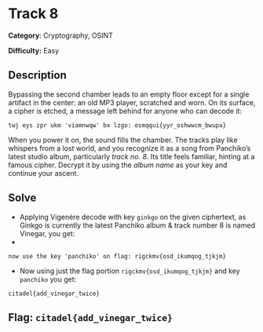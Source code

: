 # Track 8

**Category**: Cryptography, OSINT

**Difficulty:** Easy
## Description

Bypassing the second chamber leads to an empty floor except for a single artifact in the center: an old MP3 player, scratched and worn. On its surface, a cipher is etched, a message left behind for anyone who can decode it:
```
twj eys zpr ukm 'viamnwqw' bx lzgo: esmqqui{yyr_oshwwcm_bwupa}
```
When you power it on, the sound fills the chamber. The tracks play like whispers from a lost world, and you recognize it as a song from Panchiko’s latest studio album, particularly *track no. 8*. Its title feels familiar, hinting at a famous cipher. Decrypt it by using the *album name* as your key and continue your ascent.


## Solve

- Applying Vigenère decode with key `ginkgo` on the given ciphertext, as Ginkgo is currently the latest Panchiko album & track number 8 is named Vinegar, you get:
- 
```
now use the key 'panchiko' on flag: rigckmv{osd_ikumqog_tjkjm}
```

- Now using just the flag portion `rigckmv{osd_ikumqog_tjkjm}` and key `panchiko` you get:

```
citadel{add_vinegar_twice}
```


## Flag: `citadel{add_vinegar_twice}`
